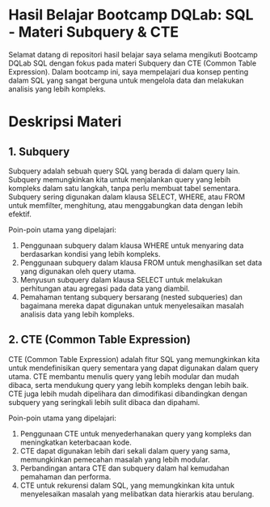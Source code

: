 # Hasil Belajar Bootcamp DQLab: SQL - Materi Subquery & CTE
Selamat datang di repositori hasil belajar saya selama mengikuti Bootcamp DQLab SQL 
dengan fokus pada materi Subquery dan CTE (Common Table Expression). 
Dalam bootcamp ini, saya mempelajari dua konsep penting dalam SQL yang sangat berguna 
untuk mengelola data dan melakukan analisis yang lebih kompleks.

# Deskripsi Materi
## 1. Subquery
Subquery adalah sebuah query SQL yang berada di dalam query lain. 
Subquery memungkinkan kita untuk menjalankan query yang lebih kompleks dalam satu langkah, 
tanpa perlu membuat tabel sementara. Subquery sering digunakan dalam klausa SELECT, WHERE, 
atau FROM untuk memfilter, menghitung, atau menggabungkan data dengan lebih efektif.

Poin-poin utama yang dipelajari:

1. Penggunaan subquery dalam klausa WHERE untuk menyaring data berdasarkan kondisi yang lebih kompleks.
2. Penggunaan subquery dalam klausa FROM untuk menghasilkan set data yang digunakan oleh query utama.
3. Menyusun subquery dalam klausa SELECT untuk melakukan perhitungan atau agregasi pada data yang diambil.
4. Pemahaman tentang subquery bersarang (nested subqueries) dan bagaimana mereka dapat digunakan untuk menyelesaikan masalah analisis data yang lebih kompleks.

## 2. CTE (Common Table Expression)
CTE (Common Table Expression) adalah fitur SQL yang memungkinkan kita untuk mendefinisikan 
query sementara yang dapat digunakan dalam query utama. CTE membantu menulis query yang lebih modular dan mudah dibaca, 
serta mendukung query yang lebih kompleks dengan lebih baik. CTE juga lebih mudah dipelihara dan dimodifikasi 
dibandingkan dengan subquery yang seringkali lebih sulit dibaca dan dipahami.

Poin-poin utama yang dipelajari:

1. Penggunaan CTE untuk menyederhanakan query yang kompleks dan meningkatkan keterbacaan kode.
2. CTE dapat digunakan lebih dari sekali dalam query yang sama, memungkinkan pemecahan masalah yang lebih modular.
3. Perbandingan antara CTE dan subquery dalam hal kemudahan pemahaman dan performa.
4. CTE untuk rekurensi dalam SQL, yang memungkinkan kita untuk menyelesaikan masalah yang melibatkan data hierarkis atau berulang.
